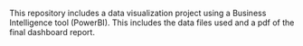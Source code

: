 This repository includes a data visualization project using a Business Intelligence tool (PowerBI). This includes the data files used and a pdf of the final dashboard report.
